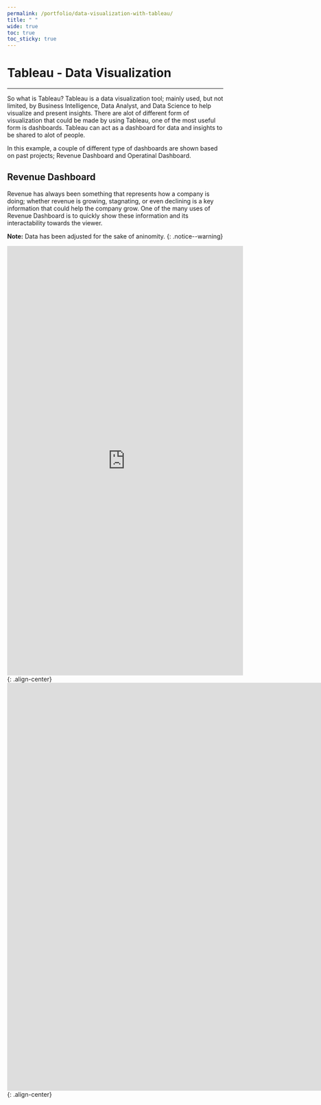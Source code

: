 ```yaml
---
permalink: /portfolio/data-visualization-with-tableau/
title: " "
wide: true
toc: true
toc_sticky: true
---
```

# Tableau - Data Visualization
---
So what is Tableau? Tableau is a data visualization tool; mainly used, but not limited, by Business Intelligence, Data Analyst, and Data Science to help visualize and present insights. There are alot of different form of visualization that could be made by using Tableau, one of the most useful form is dashboards. Tableau can act as a dashboard for data and insights to be shared to alot of people. 

In this example, a couple of different type of dashboards are shown based on past projects; Revenue Dashboard and Operatinal Dashboard.

## Revenue Dashboard
Revenue has always been something that represents how a company is doing; whether revenue is growing, stagnating, or even declining is a key information that could help the company grow. One of the many uses of Revenue Dashboard is to quickly show these information and its interactability towards the viewer.

**Note:**
Data has been adjusted for the sake of aninomity.
{: .notice--warning}

<iframe seamless frameborder="0" src="https://public.tableau.com/views/RevenueReport_16347372621890/Dashboard1?:embed=yes&:display_count=yes&:showVizHome=no" width = '550' height = '1000' scrolling='yes' ></iframe>{: .align-center}


<iframe seamless frameborder="0" src="https://public.tableau.com/views/OperationDashboard_16347371084910/Dashboard1?:embed=yes&:display_count=yes&:showVizHome=no" width = '1650' height = '950' scrolling='yes' ></iframe>{: .align-center}
